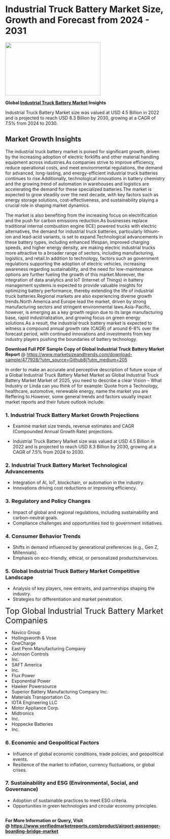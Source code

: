 <H1>Industrial Truck Battery Market Size, Growth and Forecast from 2024 - 2031</H1><img class="aligncenter size-medium wp-image-584254" src="https://thirdeyenews.in/wp-content/uploads/2024/09/Global-Market-Research-300x168.jpeg" alt="" width="300" height="168" /><p><strong>Global&nbsp;<a href="https://www.marketsizeandtrends.com/download-sample/477928/?utm_source=Github8j?utm_medium=205">Industrial Truck Battery Market</a> Insights</strong></p><p>Industrial Truck Battery Market size was valued at USD 4.5 Billion in 2022 and is projected to reach USD 8.3 Billion by 2030, growing at a CAGR of 7.5% from 2024 to 2030.</p><p><h2>Market Growth Insights</h2> <p>The industrial truck battery market is poised for significant growth, driven by the increasing adoption of electric forklifts and other material handling equipment across industries.As companies strive to improve efficiency, reduce operational costs, and meet environmental regulations, the demand for advanced, long-lasting, and energy-efficient industrial truck batteries continues to rise.Additionally, technological innovations in battery chemistry and the growing trend of automation in warehouses and logistics are accelerating the demand for these specialized batteries.The market is expected to grow steadily over the next decade, with key factors such as energy storage solutions, cost-effectiveness, and sustainability playing a crucial role in shaping market dynamics.</p> <p>The market is also benefiting from the increasing focus on electrification and the push for carbon emissions reduction.As businesses replace traditional internal combustion engine (ICE) powered trucks with electric alternatives, the demand for industrial truck batteries, particularly lithium-ion and lead-acid variants, is set to expand.Technological advancements in these battery types, including enhanced lifespan, improved charging speeds, and higher energy density, are making electric industrial trucks more attractive to a broader range of sectors, including manufacturing, logistics, and retail.In addition to technology, factors such as government regulations supporting the adoption of electric vehicles, increasing awareness regarding sustainability, and the need for low-maintenance options are further fueling the growth of this market.Moreover, the integration of data analytics and IoT (Internet of Things) in battery management systems is expected to provide valuable insights for optimizing battery performance, thereby extending the life of industrial truck batteries.Regional markets are also experiencing diverse growth trends.North America and Europe lead the market, driven by strong manufacturing sectors and stringent environmental laws.Asia-Pacific, however, is emerging as a key growth region due to its large manufacturing base, rapid industrialization, and growing focus on green energy solutions.As a result, the industrial truck battery market is expected to witness a compound annual growth rate (CAGR) of around 6-8% over the forecast period, with continued innovations and investments from key industry players pushing the boundaries of battery technology.</p> <p><span class=""><strong>Download Full PDF Sample Copy of Global Industrial Truck Battery Market Report</strong> @ <a href="https://www.marketsizeandtrends.com/download-sample/477928/?utm_source=Github8j?utm_medium=205" target="_blank">https://www.marketsizeandtrends.com/download-sample/477928/?utm_source=Github8j?utm_medium=205</a></span></p><p>In order to make an accurate and perceptive description of future scope of a Global&nbsp;Industrial Truck Battery Market Market as Global&nbsp;Industrial Truck Battery Market Market of 2025, you need to describe a clear Vision &ndash; What Industry or Linda can you think of for example: Quote from a Technology, healthcare, automotive, renewable energy, name the market you are Reffering to.However, some general trends and factors usually impact market reports and their future outlook include:</p><h3>1.&nbsp;<strong>Industrial Truck Battery Market Growth Projections</strong></h3><ul><li>Examine market size trends, revenue estimates and CAGR (Compounded Annual Growth Rate) projections.</li><li><p>Industrial Truck Battery Market size was valued at USD 4.5 Billion in 2022 and is projected to reach USD 8.3 Billion by 2030, growing at a CAGR of 7.5% from 2024 to 2030.</p></li></ul><h3>2.&nbsp;<strong>Industrial Truck Battery Market Technological Advancements</strong></h3><ul><li>Integration of AI, IoT, blockchain, or automation in the industry.</li><li>Innovations driving cost reductions or improving efficiency.</li></ul><h3>3.&nbsp;<strong>Regulatory and Policy Changes</strong></h3><ul><li>Impact of global and regional regulations, including sustainability and carbon-neutral goals.</li><li>Compliance challenges and opportunities tied to government initiatives.</li></ul><h3>4.&nbsp;<strong>Consumer Behavior Trends</strong></h3><ul><li>Shifts in demand influenced by generational preferences (e.g., Gen Z, Millennials).</li><li>Emphasis on eco-friendly, ethical, or personalized products/services.</li></ul><h3>5.&nbsp;<strong>Global Industrial Truck Battery Market Competitive Landscape</strong></h3><ul><li>Analysis of key players, new entrants, and partnerships shaping the industry.</li><li>Strategies for differentiation and market penetration.</li></ul><p data-pm-slice="1 1 []"><span style="color: inherit; font-family: inherit; font-size: 25px;">Top Global Industrial Truck Battery Market Companies</span></p><div class="" data-test-id=""><p><li>Navico Group</li><li> Hollingsworth & Vose</li><li> OneCharge</li><li> East Penn Manufacturing Company</li><li> Johnson Controls</li><li> Inc.</li><li> SAFT America</li><li> Inc.</li><li> Flux Power</li><li> Exponential Power</li><li> Hawker Powersource</li><li> Superior Battery Manufacturing Company Inc.</li><li> Materials Transportation Co.</li><li> IOTA Engineering LLC</li><li> Motor Appliance Corp.</li><li> Midtronics</li><li> Inc.</li><li> Hoppecke Batteries</li><li> Inc.</li></p></div><h3>6.&nbsp;<strong>Economic and Geopolitical Factors</strong></h3><ul><li>Influence of global economic conditions, trade policies, and geopolitical events.</li><li>Resilience of the market to inflation, currency fluctuations, or global crises.</li></ul><h3>7.&nbsp;<strong>Sustainability and ESG (Environmental, Social, and Governance)</strong></h3><ul><li>Adoption of sustainable practices to meet ESG criteria.</li><li>Opportunities in green technologies and circular economy principles.</li></ul><h2><strong style="font-size: 14px;">For More Information or Query, Visit @&nbsp;</strong><a style="background-color: #ffffff; font-size: 14px;" href="https://www.marketsizeandtrends.com/report/industrial-truck-battery-market/" target="_blank">https://www.verifiedmarketreports.com/product/airport-passenger-boarding-bridge-market</a></h2>